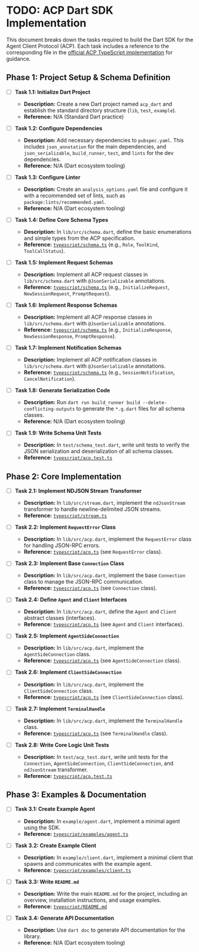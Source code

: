 # TODO: ACP Dart SDK Implementation

This document breaks down the tasks required to build the Dart SDK for the Agent Client Protocol (ACP). Each task includes a reference to the corresponding file in the [official ACP TypeScript implementation](https://github.com/zed-industries/agent-client-protocol/tree/main/typescript) for guidance.

## Phase 1: Project Setup & Schema Definition

- [ ] **Task 1.1: Initialize Dart Project**
    - **Description:** Create a new Dart project named `acp_dart` and establish the standard directory structure (`lib`, `test`, `example`).
    - **Reference:** N/A (Standard Dart practice)

- [ ] **Task 1.2: Configure Dependencies**
    - **Description:** Add necessary dependencies to `pubspec.yaml`. This includes `json_annotation` for the main dependencies, and `json_serializable`, `build_runner`, `test`, and `lints` for the dev dependencies.
    - **Reference:** N/A (Dart ecosystem tooling)

- [ ] **Task 1.3: Configure Linter**
    - **Description:** Create an `analysis_options.yaml` file and configure it with a recommended set of lints, such as `package:lints/recommended.yaml`.
    - **Reference:** N/A (Dart ecosystem tooling)

- [ ] **Task 1.4: Define Core Schema Types**
    - **Description:** In `lib/src/schema.dart`, define the basic enumerations and simple types from the ACP specification.
    - **Reference:** [`typescript/schema.ts`](https://github.com/zed-industries/agent-client-protocol/blob/main/typescript/schema.ts) (e.g., `Role`, `ToolKind`, `ToolCallStatus`).

- [ ] **Task 1.5: Implement Request Schemas**
    - **Description:** Implement all ACP request classes in `lib/src/schema.dart` with `@JsonSerializable` annotations.
    - **Reference:** [`typescript/schema.ts`](https://github.com/zed-industries/agent-client-protocol/blob/main/typescript/schema.ts) (e.g., `InitializeRequest`, `NewSessionRequest`, `PromptRequest`).

- [ ] **Task 1.6: Implement Response Schemas**
    - **Description:** Implement all ACP response classes in `lib/src/schema.dart` with `@JsonSerializable` annotations.
    - **Reference:** [`typescript/schema.ts`](https://github.com/zed-industries/agent-client-protocol/blob/main/typescript/schema.ts) (e.g., `InitializeResponse`, `NewSessionResponse`, `PromptResponse`).

- [ ] **Task 1.7: Implement Notification Schemas**
    - **Description:** Implement all ACP notification classes in `lib/src/schema.dart` with `@JsonSerializable` annotations.
    - **Reference:** [`typescript/schema.ts`](https://github.com/zed-industries/agent-client-protocol/blob/main/typescript/schema.ts) (e.g., `SessionNotification`, `CancelNotification`).

- [ ] **Task 1.8: Generate Serialization Code**
    - **Description:** Run `dart run build_runner build --delete-conflicting-outputs` to generate the `*.g.dart` files for all schema classes.
    - **Reference:** N/A (Dart ecosystem tooling)

- [ ] **Task 1.9: Write Schema Unit Tests**
    - **Description:** In `test/schema_test.dart`, write unit tests to verify the JSON serialization and deserialization of all schema classes.
    - **Reference:** [`typescript/acp.test.ts`](https://github.com/zed-industries/agent-client-protocol/blob/main/typescript/acp.test.ts)

## Phase 2: Core Implementation

- [ ] **Task 2.1: Implement NDJSON Stream Transformer**
    - **Description:** In `lib/src/stream.dart`, implement the `ndJsonStream` transformer to handle newline-delimited JSON streams.
    - **Reference:** [`typescript/stream.ts`](https://github.com/zed-industries/agent-client-protocol/blob/main/typescript/stream.ts)

- [ ] **Task 2.2: Implement `RequestError` Class**
    - **Description:** In `lib/src/acp.dart`, implement the `RequestError` class for handling JSON-RPC errors.
    - **Reference:** [`typescript/acp.ts`](https://github.com/zed-industries/agent-client-protocol/blob/main/typescript/acp.ts) (see `RequestError` class).

- [ ] **Task 2.3: Implement Base `Connection` Class**
    - **Description:** In `lib/src/acp.dart`, implement the base `Connection` class to manage the JSON-RPC communication.
    - **Reference:** [`typescript/acp.ts`](https://github.com/zed-industries/agent-client-protocol/blob/main/typescript/acp.ts) (see `Connection` class).

- [ ] **Task 2.4: Define `Agent` and `Client` Interfaces**
    - **Description:** In `lib/src/acp.dart`, define the `Agent` and `Client` abstract classes (interfaces).
    - **Reference:** [`typescript/acp.ts`](https://github.com/zed-industries/agent-client-protocol/blob/main/typescript/acp.ts) (see `Agent` and `Client` interfaces).

- [ ] **Task 2.5: Implement `AgentSideConnection`**
    - **Description:** In `lib/src/acp.dart`, implement the `AgentSideConnection` class.
    - **Reference:** [`typescript/acp.ts`](https://github.com/zed-industries/agent-client-protocol/blob/main/typescript/acp.ts) (see `AgentSideConnection` class).

- [ ] **Task 2.6: Implement `ClientSideConnection`**
    - **Description:** In `lib/src/acp.dart`, implement the `ClientSideConnection` class.
    - **Reference:** [`typescript/acp.ts`](https://github.com/zed-industries/agent-client-protocol/blob/main/typescript/acp.ts) (see `ClientSideConnection` class).

- [ ] **Task 2.7: Implement `TerminalHandle`**
    - **Description:** In `lib/src/acp.dart`, implement the `TerminalHandle` class.
    - **Reference:** [`typescript/acp.ts`](https://github.com/zed-industries/agent-client-protocol/blob/main/typescript/acp.ts) (see `TerminalHandle` class).

- [ ] **Task 2.8: Write Core Logic Unit Tests**
    - **Description:** In `test/acp_test.dart`, write unit tests for the `Connection`, `AgentSideConnection`, `ClientSideConnection`, and `ndJsonStream` transformer.
    - **Reference:** [`typescript/acp.test.ts`](https://github.com/zed-industries/agent-client-protocol/blob/main/typescript/acp.test.ts)

## Phase 3: Examples & Documentation

- [ ] **Task 3.1: Create Example Agent**
    - **Description:** In `example/agent.dart`, implement a minimal agent using the SDK.
    - **Reference:** [`typescript/examples/agent.ts`](https://github.com/zed-industries/agent-client-protocol/blob/main/typescript/examples/agent.ts)

- [ ] **Task 3.2: Create Example Client**
    - **Description:** In `example/client.dart`, implement a minimal client that spawns and communicates with the example agent.
    - **Reference:** [`typescript/examples/client.ts`](https://github.com/zed-industries/agent-client-protocol/blob/main/typescript/examples/client.ts)

- [ ] **Task 3.3: Write `README.md`**
    - **Description:** Write the main `README.md` for the project, including an overview, installation instructions, and usage examples.
    - **Reference:** [`typescript/README.md`](https://github.com/zed-industries/agent-client-protocol/blob/main/typescript/README.md)

- [ ] **Task 3.4: Generate API Documentation**
    - **Description:** Use `dart doc` to generate API documentation for the library.
    - **Reference:** N/A (Dart ecosystem tooling)
